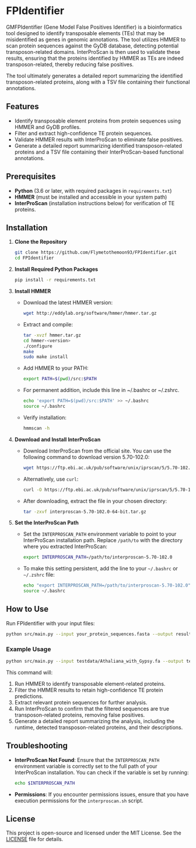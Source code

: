 # FPIdentifier

GMFPIdentifier (Gene Model False Positives Identifier) is a bioinformatics tool designed to identify transposable elements (TEs) that may be misidentified as genes in genomic annotations. The tool utilizes HMMER to scan protein sequences against the GyDB database, detecting potential transposon-related domains. InterProScan is then used to validate these results, ensuring that the proteins identified by HMMER as TEs are indeed transposon-related, thereby reducing false positives.

The tool ultimately generates a detailed report summarizing the identified transposon-related proteins, along with a TSV file containing their functional annotations.

## Features

- Identify transposable element proteins from protein sequences using HMMER and GyDB profiles.
- Filter and extract high-confidence TE protein sequences.
- Validate HMMER results with InterProScan to eliminate false positives.
- Generate a detailed report summarizing identified transposon-related proteins and a TSV file containing their InterProScan-based functional annotations.

## Prerequisites

- **Python** (3.6 or later, with required packages in `requirements.txt`)
- **HMMER** (must be installed and accessible in your system path)
- **InterProScan** (installation instructions below) for verification of TE proteins.

## Installation

1. **Clone the Repository**
   ```bash
   git clone https://github.com/Flymetothemoon93/FPIdentifier.git
   cd FPIdentifier
   ```

2. **Install Required Python Packages**
   ```bash
   pip install -r requirements.txt
   ```

3. **Install HMMER**
   - Download the latest HMMER version:
     ```bash
     wget http://eddylab.org/software/hmmer/hmmer.tar.gz
     ```
   - Extract and compile:
     ```bash
     tar -xvzf hmmer.tar.gz
     cd hmmer-<version>
     ./configure
     make
     sudo make install
     ```
   - Add HMMER to your PATH:
     ```bash
     export PATH=$(pwd)/src:$PATH
     ```
   - For permanent addition, include this line in ~/.bashrc or ~/.zshrc.
      ```bash
     echo 'export PATH=$(pwd)/src:$PATH' >> ~/.bashrc
     source ~/.bashrc
     ```

   - Verify installation:
     ```bash
     hmmscan -h
     ```

4. **Download and Install InterProScan**
   - Download InterProScan from the official site. You can use the following command to download version 5.70-102.0:
     ```bash
     wget https://ftp.ebi.ac.uk/pub/software/unix/iprscan/5/5.70-102.0/interproscan-5.70-102.0-64-bit.tar.gz
     ```
   - Alternatively, use `curl`:
     ```bash
     curl -O https://ftp.ebi.ac.uk/pub/software/unix/iprscan/5/5.70-102.0/interproscan-5.70-102.0-64-bit.tar.gz
     ```
   - After downloading, extract the file in your chosen directory:
     ```bash
     tar -zxvf interproscan-5.70-102.0-64-bit.tar.gz
     ```

5. **Set the InterProScan Path**
   - Set the `INTERPROSCAN_PATH` environment variable to point to your InterProScan installation path. Replace `/path/to` with the directory where you extracted InterProScan:
     ```bash
     export INTERPROSCAN_PATH=/path/to/interproscan-5.70-102.0
     ```
   - To make this setting persistent, add the line to your `~/.bashrc` or `~/.zshrc` file:
     ```bash
     echo "export INTERPROSCAN_PATH=/path/to/interproscan-5.70-102.0" >> ~/.bashrc
     source ~/.bashrc
     ```

## How to Use

Run FPIdentifier with your input files:

```bash
python src/main.py --input your_protein_sequences.fasta --output results
```

### Example Usage

```bash
python src/main.py --input testdata/Athaliana_with_Gypsy.fa --output testoutput/Athaliana_with_Gypsy
```

This command will:
1. Run HMMER to identify transposable element-related proteins.
2. Filter the HMMER results to retain high-confidence TE protein predictions.
3. Extract relevant protein sequences for further analysis.
4. Run InterProScan to confirm that the filtered sequences are true transposon-related proteins, removing false positives.
5. Generate a detailed report summarizing the analysis, including the runtime, detected transposon-related proteins, and their descriptions.

## Troubleshooting

- **InterProScan Not Found**: Ensure that the `INTERPROSCAN_PATH` environment variable is correctly set to the full path of your InterProScan installation. You can check if the variable is set by running:
  ```bash
  echo $INTERPROSCAN_PATH
  ```

- **Permissions**: If you encounter permissions issues, ensure that you have execution permissions for the `interproscan.sh` script.

## License

This project is open-source and licensed under the MIT License. See the [LICENSE](LICENSE) file for details.
